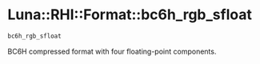 # Luna::RHI::Format::bc6h_rgb_sfloat

```c++
bc6h_rgb_sfloat
```

BC6H compressed format with four floating-point components. 

